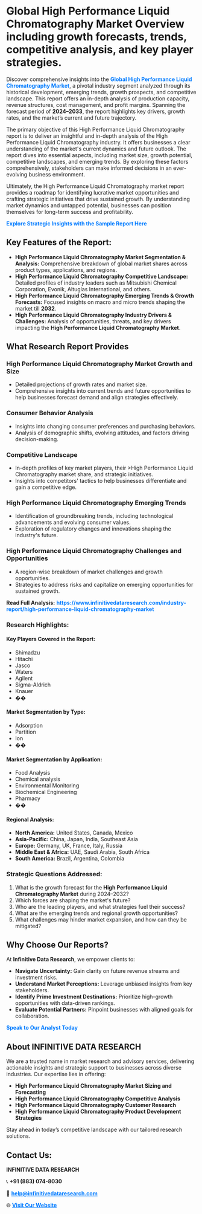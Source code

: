 <h1>Global High Performance Liquid Chromatography Market Overview including growth forecasts, trends, competitive analysis, and key player strategies.</h1>
<p>
Discover comprehensive insights into the 
<a href="https://www.infinitivedataresearch.com/industry-report/high-performance-liquid-chromatography-market" rel="dofollow" style="color: #007BFF; text-decoration: none;"><strong>Global High Performance Liquid Chromatography Market</strong></a>, a pivotal industry segment analyzed through its historical development, emerging trends, growth prospects, and competitive landscape. This report offers an in-depth analysis of production capacity, revenue structures, cost management, and profit margins. Spanning the forecast period of <strong>2024–2033</strong>, the report highlights key drivers, growth rates, and the market’s current and future trajectory.
</p>
<p>
The primary objective of this High Performance Liquid Chromatography report is to deliver an insightful and in-depth analysis of the High Performance Liquid Chromatography industry. It offers businesses a clear understanding of the market's current dynamics and future outlook. The report dives into essential aspects, including market size, growth potential, competitive landscapes, and emerging trends. By exploring these factors comprehensively, stakeholders can make informed decisions in an ever-evolving business environment.
</p>
<p>
Ultimately, the High Performance Liquid Chromatography market report provides a roadmap for identifying lucrative market opportunities and crafting strategic initiatives that drive sustained growth. By understanding market dynamics and untapped potential, businesses can position themselves for long-term success and profitability.
</p>
<p>
<a href="https://www.infinitivedataresearch.com/request-sample/reportId=108148" style="color: #007BFF; text-decoration: none;"><strong>Explore Strategic Insights with the Sample Report Here</strong></a>
</p>

<h2>Key Features of the Report:</h2>
<ul>
<li><strong>High Performance Liquid Chromatography Market Segmentation & Analysis:</strong> Comprehensive breakdown of global market shares across product types, applications, and regions.</li>
<li><strong>High Performance Liquid Chromatography Competitive Landscape:</strong> Detailed profiles of industry leaders such as Mitsubishi Chemical Corporation, Evonik, Altuglas International, and others.</li>
<li><strong>High Performance Liquid Chromatography Emerging Trends & Growth Forecasts:</strong> Focused insights on macro and micro trends shaping the market till <strong>2032</strong>.</li>
<li><strong>High Performance Liquid Chromatography Industry Drivers & Challenges:</strong> Analysis of opportunities, threats, and key drivers impacting the <strong>High Performance Liquid Chromatography Market</strong>.</li>
</ul>

<h2>What Research Report Provides</h2>
<h3>High Performance Liquid Chromatography Market Growth and Size</h3>
<ul>
<li>Detailed projections of growth rates and market size.</li>
<li>Comprehensive insights into current trends and future opportunities to help businesses forecast demand and align strategies effectively.</li>
</ul>

<h3>Consumer Behavior Analysis</h3>
<ul>
<li>Insights into changing consumer preferences and purchasing behaviors.</li>
<li>Analysis of demographic shifts, evolving attitudes, and factors driving decision-making.</li>
</ul>

<h3>Competitive Landscape</h3>
<ul>
<li>In-depth profiles of key market players, their >High Performance Liquid Chromatography market share, and strategic initiatives.</li>
<li>Insights into competitors' tactics to help businesses differentiate and gain a competitive edge.</li>
</ul>

<h3>High Performance Liquid Chromatography Emerging Trends</h3>
<ul>
<li>Identification of groundbreaking trends, including technological advancements and evolving consumer values.</li>
<li>Exploration of regulatory changes and innovations shaping the industry's future.</li>
</ul>

<h3>High Performance Liquid Chromatography Challenges and Opportunities</h3>
<ul>
<li>A region-wise breakdown of market challenges and growth opportunities.</li>
<li>Strategies to address risks and capitalize on emerging opportunities for sustained growth.</li>
</ul>
<p><strong>Read Full Analysis:</strong> <a href="https://www.infinitivedataresearch.com/industry-report/high-performance-liquid-chromatography-market" rel="dofollow" style="color: #007BFF; text-decoration: none;"><strong>https://www.infinitivedataresearch.com/industry-report/high-performance-liquid-chromatography-market</strong></a></p>
<h3>Research Highlights:</h3>
<h4>Key Players Covered in the Report:</h4>
<ul><li>Shimadzu</li><li>Hitachi</li><li>Jasco</li><li>Waters</li><li>Agilent</li><li>Sigma-Aldrich</li><li>Knauer</li><li>��</li></ul>
<h4>Market Segmentation by Type:</h4>
<ul><li>Adsorption</li><li>Partition</li><li>Ion</li><li>��</li></ul>
<h4>Market Segmentation by Application:</h4>
<ul><li>Food Analysis</li><li>Chemical analysis</li><li>Environmental Monitoring</li><li>Biochemical Engineering</li><li>Pharmacy</li><li>��</li></ul>

<h4>Regional Analysis:</h4>
<ul>
<li><strong>North America:</strong> United States, Canada, Mexico</li>
<li><strong>Asia-Pacific:</strong> China, Japan, India, Southeast Asia</li>
<li><strong>Europe:</strong> Germany, UK, France, Italy, Russia</li>
<li><strong>Middle East & Africa:</strong> UAE, Saudi Arabia, South Africa</li>
<li><strong>South America:</strong> Brazil, Argentina, Colombia</li>
</ul>

<h3>Strategic Questions Addressed:</h3>
<ol>
<li>What is the growth forecast for the <strong>High Performance Liquid Chromatography Market</strong> during 2024–2032?</li>
<li>Which forces are shaping the market's future?</li>
<li>Who are the leading players, and what strategies fuel their success?</li>
<li>What are the emerging trends and regional growth opportunities?</li>
<li>What challenges may hinder market expansion, and how can they be mitigated?</li>
</ol>

<h2>Why Choose Our Reports?</h2>
<p>At <strong>Infinitive Data Research</strong>, we empower clients to:</p>
<ul>
<li><strong>Navigate Uncertainty:</strong> Gain clarity on future revenue streams and investment risks.</li>
<li><strong>Understand Market Perceptions:</strong> Leverage unbiased insights from key stakeholders.</li>
<li><strong>Identify Prime Investment Destinations:</strong> Prioritize high-growth opportunities with data-driven rankings.</li>
<li><strong>Evaluate Potential Partners:</strong> Pinpoint businesses with aligned goals for collaboration.</li>
</ul>
<p><a href="https://www.infinitivedataresearch.com/industry-report/high-performance-liquid-chromatography-market" rel="dofollow" style="color: #007BFF; text-decoration: none;"><strong>Speak to Our Analyst Today</strong></a></p>

<h2>About INFINITIVE DATA RESEARCH</h2>
<p>We are a trusted name in market research and advisory services, delivering actionable insights and strategic support to businesses across diverse industries. Our expertise lies in offering:</p>
<ul>
<li><strong>High Performance Liquid Chromatography Market Sizing and Forecasting</strong></li>
<li><strong>High Performance Liquid Chromatography Competitive Analysis</strong></li>
<li><strong>High Performance Liquid Chromatography Customer Research</strong></li>
<li><strong>High Performance Liquid Chromatography Product Development Strategies</strong></li>
</ul>
<p>Stay ahead in today’s competitive landscape with our tailored research solutions.</p>

<h2>Contact Us:</h2>
<p><strong>INFINITIVE DATA RESEARCH</strong></p>
<p>📞 <strong>+91 (883) 074-8030</strong></p>
<p>📧 <strong><a href="mailto:help@infinitivedataresearch.com" style="color: #007BFF;">help@infinitivedataresearch.com</a></strong></p>
<p>🌐 <strong><a href="https://www.infinitivedataresearch.com" rel="dofollow" style="color: #007BFF;">Visit Our Website</a></strong></p>